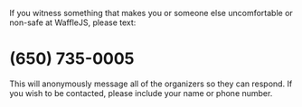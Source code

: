 If you witness something that makes you or someone else uncomfortable or non-safe at WaffleJS, please text:

(650) 735-0005
==============

This will anonymously message all of the organizers so they can respond. If you wish to be contacted, please include your name or phone number.
